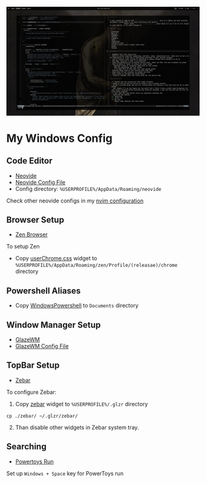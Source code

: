 ![winrc](./asset/demo-winrc.png)

# My Windows Config

## Code Editor

- [Neovide](https://github.com/neovide/neovide)
- [Neovide Config File](./neovide/config.toml)
- Config directory: `%USERPROFILE%/AppData/Roaming/neovide`

Check other neovide configs in my [nvim configuration](https://github.com/aikhe/aikhe-nvim-config)

## Browser Setup

- [Zen Browser](https://zen-browser.app/)

To setup Zen

- Copy [userChrome.css](./zen/chrome/userChrome.css/) widget to `%USERPROFILE%/AppData/Roaming/zen/Profile/(releasae)/chrome` directory

## Powershell Aliases

- Copy [WindowsPowershell](./WindowsPowerShell//) to `Documents` directory

## Window Manager Setup

- [GlazeWM](https://github.com/glzr-io/glazewm)
- [GlazeWM Config File](./glazewm/config.yaml)

## TopBar Setup

- [Zebar](https://github.com/glzr-io/zebar)

To configure Zebar:

1. Copy [zebar](./zebar/) widget to `%USERPROFILE%/.glzr` directory

```
cp ./zebar/ ~/.glzr/zebar/
```

2. Than disable other widgets in Zebar system tray.

## Searching

- [Powertoys Run](https://learn.microsoft.com/en-us/windows/powertoys/run)

Set up `Windows + Space` key for PowerToys run
